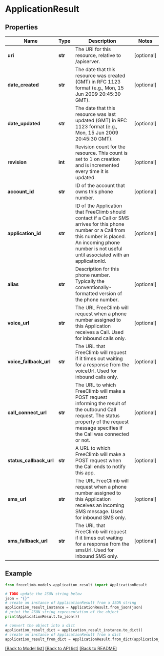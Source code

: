 # ApplicationResult


## Properties

Name | Type | Description | Notes
------------ | ------------- | ------------- | -------------
**uri** | **str** | The URI for this resource, relative to /apiserver. | [optional] 
**date_created** | **str** | The date that this resource was created (GMT) in RFC 1123 format (e.g., Mon, 15 Jun 2009 20:45:30 GMT). | [optional] 
**date_updated** | **str** | The date that this resource was last updated (GMT) in RFC 1123 format (e.g., Mon, 15 Jun 2009 20:45:30 GMT). | [optional] 
**revision** | **int** | Revision count for the resource. This count is set to 1 on creation and is incremented every time it is updated. | [optional] 
**account_id** | **str** | ID of the account that owns this phone number. | [optional] 
**application_id** | **str** | ID of the Application that FreeClimb should contact if a Call or SMS arrives for this phone number or a Call from this number is placed. An incoming phone number is not useful until associated with an applicationId. | [optional] 
**alias** | **str** | Description for this phone number. Typically the conventionally-formatted version of the phone number. | [optional] 
**voice_url** | **str** | The URL FreeClimb will request when a phone number assigned to this Application receives a Call. Used for inbound calls only. | [optional] 
**voice_fallback_url** | **str** | The URL that FreeClimb will request if it times out waiting for a response from the voiceUrl. Used for inbound calls only. | [optional] 
**call_connect_url** | **str** | The URL to which FreeClimb will make a POST request informing the result of the outbound Call request. The status property of the request message specifies if the Call was connected or not. | [optional] 
**status_callback_url** | **str** | A URL to which FreeClimb will make a POST request when the Call ends to notify this app. | [optional] 
**sms_url** | **str** | The URL FreeClimb will request when a phone number assigned to this Application receives an incoming SMS message. Used for inbound SMS only. | [optional] 
**sms_fallback_url** | **str** | The URL that FreeClimb will request if it times out waiting for a response from the smsUrl. Used for inbound SMS only. | [optional] 

## Example

```python
from freeclimb.models.application_result import ApplicationResult

# TODO update the JSON string below
json = "{}"
# create an instance of ApplicationResult from a JSON string
application_result_instance = ApplicationResult.from_json(json)
# print the JSON string representation of the object
print(ApplicationResult.to_json())

# convert the object into a dict
application_result_dict = application_result_instance.to_dict()
# create an instance of ApplicationResult from a dict
application_result_from_dict = ApplicationResult.from_dict(application_result_dict)
```
[[Back to Model list]](../README.md#documentation-for-models) [[Back to API list]](../README.md#documentation-for-api-endpoints) [[Back to README]](../README.md)


